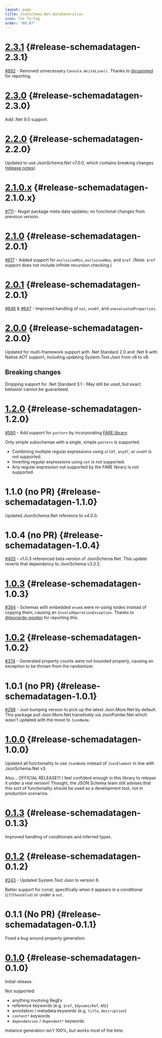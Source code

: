 ```yaml
---
layout: page
title: JsonSchema.Net.DataGeneration
icon: fas fa-tag
order: "09.07"
---
```

# [2.3.1](https://github.com/gregsdennis/json-everything/pull/934) {#release-schemadatagen-2.3.1}

[#892](https://github.com/gregsdennis/json-everything/issues/892) - Removed unnecessary `Console.WriteLine()`.  Thanks to [@ruanmed](https://github.com/ruanmed) for reporting.

# [2.3.0](https://github.com/gregsdennis/json-everything/pull/822) {#release-schemadatagen-2.3.0}

Add .Net 9.0 support.

# [2.2.0](https://github.com/gregsdennis/json-everything/pull/719) {#release-schemadatagen-2.2.0}

Updated to use _JsonSchema.Net_ v7.0.0, which contains breaking changes ([release notes](/rn-json-schema/#release-schema-7.0.0)).

# [2.1.0.x](https://github.com/gregsdennis/json-everything/pull/712) {#release-schemadatagen-2.1.0.x}

[#711](https://github.com/gregsdennis/json-everything/issues/711) - Nuget package meta-data updates; no functional changes from previous version.

# [2.1.0](https://github.com/gregsdennis/json-everything/pull/665) {#release-schemadatagen-2.0.1}

[#617](https://github.com/gregsdennis/json-everything/issues/617) - Added support for `exclusiveMin`, `exclusiveMax`, and `$ref`.  (Note: `$ref` support does not include infinite recursion checking.)

# [2.0.1](https://github.com/gregsdennis/json-everything/pull/658) {#release-schemadatagen-2.0.1}

[#646](https://github.com/gregsdennis/json-everything/issues/646) & [#647](https://github.com/gregsdennis/json-everything/issues/647) - Improved handling of `not`, `oneOf`, and `unevaluatedProperties`.

# [2.0.0](https://github.com/gregsdennis/json-everything/pull/619) {#release-schemadatagen-2.0.0}

Updated for multi-framework support with .Net Standard 2.0 and .Net 8 with Native AOT support, including updating _System.Text.Json_ from v6 to v8.

## Breaking changes

Dropping support for .Net Standard 3.1 - May still be used, but exact behavior cannot be guaranteed. 

# [1.2.0](https://github.com/gregsdennis/json-everything/pull/582) {#release-schemadatagen-1.2.0}

[#580](https://github.com/gregsdennis/json-everything/issues/580) - Add support for `pattern` by incorporating [FARE library](https://github.com/moodmosaic/Fare).

Only simple subschemas with a single, simple `pattern` is supported.

- Combining multiple regular expressions using `allOf`, `anyOf`, or `oneOf` is not supported.
- Inverting regular expressions using `not` is not supported.
- Any regular expression not supported by the FARE library is not supported.

# 1.1.0 (no PR) {#release-schemadatagen-1.1.0}

Updated JsonSchema.Net reference to v4.0.0.

# 1.0.4 (no PR) {#release-schemadatagen-1.0.4}

[#405](https://github.com/gregsdennis/json-everything/issues/405) - v1.0.3 referenced beta version of JsonSchema.Net.  This update reverts that dependency to JsonSchema v3.3.2.

# [1.0.3](https://github.com/gregsdennis/json-everything/pull/386) {#release-schemadatagen-1.0.3}

[#384](https://github.com/gregsdennis/json-everything/issues/384) - Schemas with embedded `enum`s were re-using nodes instead of copying them, causing an `InvalidOperationException`.  Thanks to [@leonardo-gooten](https://github.com/leonardo-gooten) for reporting this.

# [1.0.2](https://github.com/gregsdennis/json-everything/pull/380) {#release-schemadatagen-1.0.2}

[#374](https://github.com/gregsdennis/json-everything/issues/374) - Generated property counts were not bounded properly, causing an exception to be thrown from the randomizer.

# 1.0.1 (no PR) {#release-schemadatagen-1.0.1}

[#288](https://github.com/gregsdennis/json-everything/issues/288) - Just bumping version to pick up the latest Json.More.Net by default.  This package pull Json.More.Net transitively via JsonPointer.Net which wasn't updated with the move to `JsonNode`.

# [1.0.0](https://github.com/gregsdennis/json-everything/pull/280) {#release-schemadatagen-1.0.0}

Updated all functionality to use `JsonNode` instead of `JsonElement` in line with JsonSchema.Net v3.

Also... OFFICIAL RELEASE!!!  I feel confident enough in this library to release it under a real version!  Thought, the JSON Schema team still advises that this sort of functionality should be used as a development tool, not in production scenarios.

# [0.1.3](https://github.com/gregsdennis/json-everything/pull/262) {#release-schemadatagen-0.1.3}

Improved handling of conditionals and inferred types.

# [0.1.2](https://github.com/gregsdennis/json-everything/pull/259) {#release-schemadatagen-0.1.2}

[#243](https://github.com/gregsdennis/json-everything/pull/243) - Updated System.Text.Json to version 6.

Better support for const, specifically when it appears in a conditional (`if`/`then`/`else`) or under a `not`.

# 0.1.1 (No PR) {#release-schemadatagen-0.1.1}

Fixed a bug around property generation.

# [0.1.0](https://github.com/gregsdennis/json-everything/pull/218) {#release-schemadatagen-0.1.0}

Initial release.

Not supported:

- anything involving RegEx
- reference keywords (e.g. `$ref`, `$dynamicRef`, etc)
- annotation / metadata keywords (e.g. `title`, `description`)
- `content*` keywords
- `dependencies` / `dependent*` keywords

Instance generation isn't 100%, but works most of the time.
